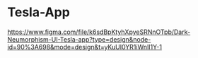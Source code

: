 # Tesla-App
https://www.figma.com/file/k6sdBpKtyhXpyeSRNnOTpb/Dark-Neumorphism-UI-Tesla-app?type=design&node-id=90%3A698&mode=design&t=yKuUI0YR1iWnIl1Y-1
